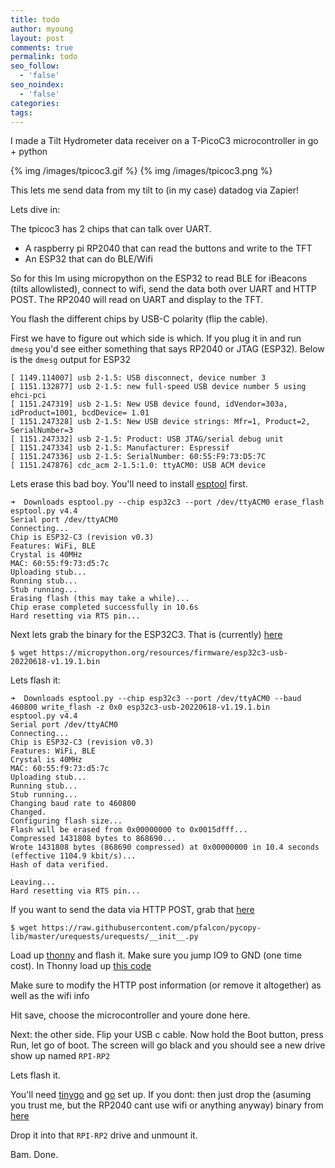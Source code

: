 ```yaml
---
title: todo
author: myoung
layout: post
comments: true
permalink: todo
seo_follow:
  - 'false'
seo_noindex:
  - 'false'
categories:
tags:
---
```


I made a Tilt Hydrometer data receiver on a T-PicoC3 microcontroller in go + python <!-- more -->

{% img /images/tpicoc3.gif %}
{% img /images/tpicoc3.png %}

This lets me send data from my tilt to (in my case) datadog via Zapier!

Lets dive in:

The tpicoc3 has 2 chips that can talk over UART. 

* A raspberry pi RP2040 that can read the buttons and write to the TFT
* An ESP32 that can do BLE/Wifi

So for this Im using micropython on the ESP32 to read BLE for iBeacons (tilts allowlisted), connect to wifi, send the data both over UART and HTTP POST.
The RP2040 will read on UART and display to the TFT.

You flash the different chips by USB-C polarity (flip the cable).

First we have to figure out which side is which. If you plug it in and run `dmesg` you'd see either something that says RP2040 or JTAG (ESP32).
Below is the `dmesg` output for ESP32

```
[ 1149.114007] usb 2-1.5: USB disconnect, device number 3
[ 1151.132877] usb 2-1.5: new full-speed USB device number 5 using ehci-pci
[ 1151.247319] usb 2-1.5: New USB device found, idVendor=303a, idProduct=1001, bcdDevice= 1.01
[ 1151.247328] usb 2-1.5: New USB device strings: Mfr=1, Product=2, SerialNumber=3
[ 1151.247332] usb 2-1.5: Product: USB JTAG/serial debug unit
[ 1151.247334] usb 2-1.5: Manufacturer: Espressif
[ 1151.247336] usb 2-1.5: SerialNumber: 60:55:F9:73:D5:7C
[ 1151.247876] cdc_acm 2-1.5:1.0: ttyACM0: USB ACM device
```

Lets erase this bad boy. You'll need to install [esptool](https://github.com/espressif/esptool) first.

```
➜  Downloads esptool.py --chip esp32c3 --port /dev/ttyACM0 erase_flash
esptool.py v4.4
Serial port /dev/ttyACM0
Connecting...
Chip is ESP32-C3 (revision v0.3)
Features: WiFi, BLE
Crystal is 40MHz
MAC: 60:55:f9:73:d5:7c
Uploading stub...
Running stub...
Stub running...
Erasing flash (this may take a while)...
Chip erase completed successfully in 10.6s
Hard resetting via RTS pin...
```

Next lets grab the binary for the ESP32C3. That is (currently) [here](https://micropython.org/download/esp32c3-usb/)

`$ wget https://micropython.org/resources/firmware/esp32c3-usb-20220618-v1.19.1.bin`

Lets flash it:

```
➜  Downloads esptool.py --chip esp32c3 --port /dev/ttyACM0 --baud 460800 write_flash -z 0x0 esp32c3-usb-20220618-v1.19.1.bin 
esptool.py v4.4
Serial port /dev/ttyACM0
Connecting...
Chip is ESP32-C3 (revision v0.3)
Features: WiFi, BLE
Crystal is 40MHz
MAC: 60:55:f9:73:d5:7c
Uploading stub...
Running stub...
Stub running...
Changing baud rate to 460800
Changed.
Configuring flash size...
Flash will be erased from 0x00000000 to 0x0015dfff...
Compressed 1431808 bytes to 868690...
Wrote 1431808 bytes (868690 compressed) at 0x00000000 in 10.4 seconds (effective 1104.9 kbit/s)...
Hash of data verified.

Leaving...
Hard resetting via RTS pin...

```

If you want to send the data via HTTP POST, grab that [here](https://raw.githubusercontent.com/pfalcon/pycopy-lib/master/urequests/urequests/__init__.py)

`$ wget https://raw.githubusercontent.com/pfalcon/pycopy-lib/master/urequests/urequests/__init__.py`

Load up [thonny](https://thonny.org/) and flash it. Make sure you jump IO9 to GND (one time cost).
In Thonny load up [this code](https://github.com/myoung34/bluey-lite/blob/main/main.py)

Make sure to modify the HTTP post information (or remove it altogether) as well as the wifi info

Hit save, choose the microcontroller and youre done here.


Next: the other side. Flip your USB c cable.
Now hold the Boot button, press Run, let go of boot. The screen will go black and you should see a new drive show up named `RPI-RP2`

Lets flash it.

You'll need [tinygo](https://tinygo.org/) and [go](https://golang.com) set up. If you dont: then just drop the (asuming you trust me, but the RP2040 cant use wifi or anything anyway) binary from [here](https://github.com/myoung34/bluey-lite/releases)

Drop it into that `RPI-RP2` drive and unmount it.

Bam. Done.
